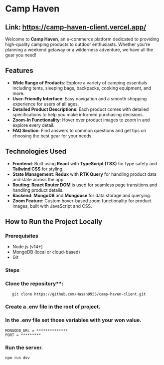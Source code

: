 # Camp Haven 
## Link: https://camp-haven-client.vercel.app/

Welcome to **Camp Haven**, an e-commerce platform dedicated to providing high-quality camping products to outdoor enthusiasts. Whether you're planning a weekend getaway or a wilderness adventure, we have all the gear you need!

## Features

- **Wide Range of Products**: Explore a variety of camping essentials including tents, sleeping bags, backpacks, cooking equipment, and more.
- **User-Friendly Interface**: Easy navigation and a smooth shopping experience for users of all ages.
- **Detailed Product Descriptions**: Each product comes with detailed specifications to help you make informed purchasing decisions.
- **Zoom-In Functionality**: Hover over product images to zoom in and explore every detail.
- **FAQ Section**: Find answers to common questions and get tips on choosing the best gear for your needs.

## Technologies Used

- **Frontend**: Built using **React** with **TypeScript (TSX)** for type safety and **Tailwind CSS** for styling.
- **State Management**: **Redux** with **RTK Query** for handling product data and state across the app.
- **Routing**: **React Router DOM** is used for seamless page transitions and handling product details.
- **Backend**: **MongoDB** and **Mongoose** for data storage and querying.
- **Zoom Feature**: Custom hover-based zoom functionality for product images, built with JavaScript and CSS.

## How to Run the Project Locally

### Prerequisites
- Node.js (v14+)
- MongoDB (local or cloud-based)
- Git

### Steps

### Clone the repository**:
```bash
   git clone https://github.com/Hasan9955/camp-haven-client.git
```

### Create a .env file in the root of project.

### In the .env file set those variables with your won value.
```
MONGODB_URL = **************
PORT = *********
```

### Run the server.

```bash
npm run dev 
```